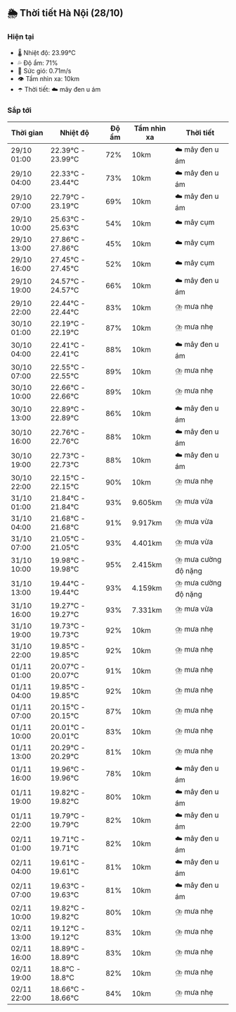## 🌦️ Thời tiết Hà Nội (28/10)

### Hiện tại

- 🌡️ Nhiệt độ: 23.99℃
- 💦 Độ ẩm: 71%
- 💨 Sức gió: 0.71m/s
- 👁️ Tầm nhìn xa: 10km
- ☂️ Thời tiết: ☁️ mây đen u ám

### Sắp tới

| Thời gian | Nhiệt độ | Độ ẩm | Tầm nhìn xa | Thời tiết |
| --- | --- | --- | --- | --- |
| 29/10 01:00 | 22.39℃ - 23.99℃ | 72% | 10km | ☁️ mây đen u ám |
| 29/10 04:00 | 22.33℃ - 23.44℃ | 73% | 10km | ☁️ mây đen u ám |
| 29/10 07:00 | 22.79℃ - 23.19℃ | 69% | 10km | ☁️ mây đen u ám |
| 29/10 10:00 | 25.63℃ - 25.63℃ | 54% | 10km | ☁️ mây cụm |
| 29/10 13:00 | 27.86℃ - 27.86℃ | 45% | 10km | ☁️ mây cụm |
| 29/10 16:00 | 27.45℃ - 27.45℃ | 52% | 10km | ☁️ mây cụm |
| 29/10 19:00 | 24.57℃ - 24.57℃ | 66% | 10km | ☁️ mây đen u ám |
| 29/10 22:00 | 22.44℃ - 22.44℃ | 83% | 10km | ⛈️ mưa nhẹ |
| 30/10 01:00 | 22.19℃ - 22.19℃ | 87% | 10km | ⛈️ mưa nhẹ |
| 30/10 04:00 | 22.41℃ - 22.41℃ | 88% | 10km | ☁️ mây đen u ám |
| 30/10 07:00 | 22.55℃ - 22.55℃ | 89% | 10km | ⛈️ mưa nhẹ |
| 30/10 10:00 | 22.66℃ - 22.66℃ | 89% | 10km | ⛈️ mưa nhẹ |
| 30/10 13:00 | 22.89℃ - 22.89℃ | 86% | 10km | ☁️ mây đen u ám |
| 30/10 16:00 | 22.76℃ - 22.76℃ | 88% | 10km | ☁️ mây đen u ám |
| 30/10 19:00 | 22.73℃ - 22.73℃ | 88% | 10km | ☁️ mây đen u ám |
| 30/10 22:00 | 22.15℃ - 22.15℃ | 90% | 10km | ⛈️ mưa nhẹ |
| 31/10 01:00 | 21.84℃ - 21.84℃ | 93% | 9.605km | ⛈️ mưa vừa |
| 31/10 04:00 | 21.68℃ - 21.68℃ | 91% | 9.917km | ⛈️ mưa vừa |
| 31/10 07:00 | 21.05℃ - 21.05℃ | 93% | 4.401km | ⛈️ mưa vừa |
| 31/10 10:00 | 19.98℃ - 19.98℃ | 95% | 2.415km | ⛈️ mưa cường độ nặng |
| 31/10 13:00 | 19.44℃ - 19.44℃ | 93% | 4.159km | ⛈️ mưa cường độ nặng |
| 31/10 16:00 | 19.27℃ - 19.27℃ | 93% | 7.331km | ⛈️ mưa vừa |
| 31/10 19:00 | 19.73℃ - 19.73℃ | 92% | 10km | ⛈️ mưa nhẹ |
| 31/10 22:00 | 19.85℃ - 19.85℃ | 92% | 10km | ⛈️ mưa nhẹ |
| 01/11 01:00 | 20.07℃ - 20.07℃ | 91% | 10km | ⛈️ mưa nhẹ |
| 01/11 04:00 | 19.85℃ - 19.85℃ | 92% | 10km | ⛈️ mưa nhẹ |
| 01/11 07:00 | 20.15℃ - 20.15℃ | 87% | 10km | ⛈️ mưa nhẹ |
| 01/11 10:00 | 20.01℃ - 20.01℃ | 83% | 10km | ⛈️ mưa nhẹ |
| 01/11 13:00 | 20.29℃ - 20.29℃ | 81% | 10km | ⛈️ mưa nhẹ |
| 01/11 16:00 | 19.96℃ - 19.96℃ | 78% | 10km | ☁️ mây đen u ám |
| 01/11 19:00 | 19.82℃ - 19.82℃ | 80% | 10km | ☁️ mây đen u ám |
| 01/11 22:00 | 19.79℃ - 19.79℃ | 82% | 10km | ☁️ mây đen u ám |
| 02/11 01:00 | 19.71℃ - 19.71℃ | 82% | 10km | ☁️ mây đen u ám |
| 02/11 04:00 | 19.61℃ - 19.61℃ | 81% | 10km | ☁️ mây đen u ám |
| 02/11 07:00 | 19.63℃ - 19.63℃ | 81% | 10km | ☁️ mây đen u ám |
| 02/11 10:00 | 19.82℃ - 19.82℃ | 80% | 10km | ⛈️ mưa nhẹ |
| 02/11 13:00 | 19.12℃ - 19.12℃ | 83% | 10km | ⛈️ mưa nhẹ |
| 02/11 16:00 | 18.89℃ - 18.89℃ | 83% | 10km | ⛈️ mưa nhẹ |
| 02/11 19:00 | 18.8℃ - 18.8℃ | 82% | 10km | ⛈️ mưa nhẹ |
| 02/11 22:00 | 18.66℃ - 18.66℃ | 84% | 10km | ⛈️ mưa nhẹ |
